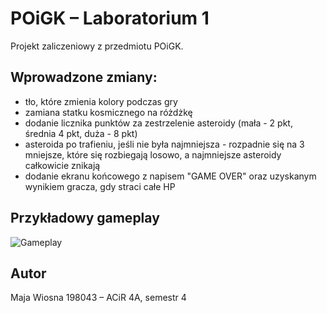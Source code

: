 # POiGK – Laboratorium 1

Projekt zaliczeniowy z przedmiotu POiGK.

## Wprowadzone zmiany:

- tło, które zmienia kolory podczas gry
- zamiana statku kosmicznego na różdżkę
- dodanie licznika punktów za zestrzelenie asteroidy (mała - 2 pkt, średnia 4 pkt, duża - 8 pkt)
- asteroida po trafieniu, jeśli nie była najmniejsza - rozpadnie się na 3 mniejsze, które się rozbiegają losowo, a najmniejsze asteroidy całkowicie znikają
- dodanie ekranu końcowego  z napisem "GAME OVER" oraz uzyskanym wynikiem gracza, gdy straci całe HP

## Przykładowy gameplay

![Gameplay](gra.gif)

## Autor

Maja Wiosna 198043 – ACiR 4A, semestr 4
